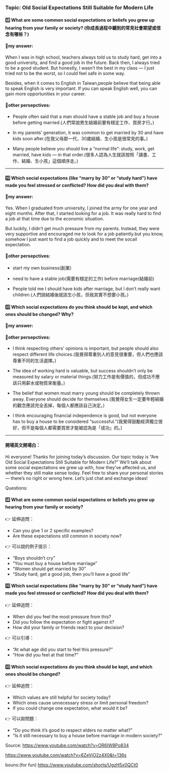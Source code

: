 

### Topic: Old Social Expectations Still Suitable for Modern Life


#### 1️⃣ What are some common social expectations or beliefs you grew up hearing from your family or society? (你成長過程中聽到的常見社會期望或信念有哪些？)

#### 🌸my answer:
When I was in high school, teachers always told us to study hard, get into a good university, and find a good job in the future. Back then, I always tried to be a good student. But honestly, I wasn’t the best in my class — I just tried not to be the worst, so I could feel safe in some way.

Besides, when it comes to English in Taiwan,people believe that being able to speak English is very important. If you can speak English well, you can gain more opportunities in your career.




#### 🌸other persepctives:
  - People often said that a man should have a stable job and buy a house before getting married.(人們常說男生結婚前要有穩定工作、買房才行。)

  - In my parents’ generation, it was common to get married by 30 and have kids soon after.(在我父母那一代，30歲結婚、生小孩是很常見的事。)

  - Many people believe you should live a “normal life”: study, work, get married, have kids — in that order.(很多人認為人生就該按照「讀書、工作、結婚、生小孩」這個順序走。)

---

#### 2️⃣ Which social expectations (like “marry by 30” or “study hard”) have made you feel stressed or conflicted? How did you deal with them?


#### 🌸my answer:
Yes. When I graduated from university, I joined the army for one year and eight months. After that, I started looking for a job. It was really hard to find a job at that time due to the economic situation.

But luckily, I didn’t get much pressure from my parents. Instead, they were very supportive and encouraged me to look for a job patiently.but you know, somehow I just want to find a job quickly and to meet the socail expectation.


#### 🌸other persepctives:
   - start my own business(創業) 

   - need to have a stable job(需要有穩定的工作) before marriage(結婚前)

   - People told me I should have kids after marriage, but I don’t really want children.(人們說結婚後就該生小孩，但我其實不想要小孩。)


 

#### 3️⃣ Which social expectations do you think should be kept, and which ones should be changed? Why?


#### 🌸my answer:




#### 🌸other persepctives:
   - I think respecting others’ opinions is important, but people should also respect different life choices.(我覺得尊重別人的意見很重要，但人們也應該尊重不同的生活選擇。)

   - The idea of working hard is valuable, but success shouldn’t only be measured by salary or material things.(努力工作是有價值的，但成功不應該只用薪水或物質來衡量。) 

   - The belief that women must marry young should be completely thrown away. Everyone should decide for themselves.(我覺得女生一定要年輕結婚的觀念應該完全丟掉，每個人都應該自己決定。)

   - I think encouraging financial independence is good, but not everyone has to buy a house to be considered “successful.”(我覺得鼓勵經濟獨立很好，但不是每個人都需要買房才能被認為是「成功」的。)

-------------------------------------------------------------------------------------------

#### 開場英文開場白：
Hi everyone! Thanks for joining today’s discussion.
Our topic today is “Are Old Social Expectations Still Suitable for Modern Life?”
We’ll talk about some social expectations we grew up with, how they’ve affected us, and whether they still make sense today.
Feel free to share your personal stories — there’s no right or wrong here. Let’s just chat and exchange ideas!

Questions:
#### 1️⃣ What are some common social expectations or beliefs you grew up hearing from your family or society?

👉 延伸追問：
- Can you give 1 or 2 specific examples?
- Are these expectations still common in society now?

👉 可以說的例子提示：
- “Boys shouldn’t cry”
- “You must buy a house before marriage”
- “Women should get married by 30”
- “Study hard, get a good job, then you’ll have a good life”

#### 2️⃣ Which social expectations (like “marry by 30” or “study hard”) have made you feel stressed or conflicted? How did you deal with them?

👉 延伸追問：
- When did you feel the most pressure from this?
- Did you follow the expectation or fight against it?
- How did your family or friends react to your decision?

👉 可以引導：
- “At what age did you start to feel this pressure?”
- “How did you feel at that time?”

#### 3️⃣ Which social expectations do you think should be kept, and which ones should be changed?

👉 延伸追問：
- Which values are still helpful for society today?
- Which ones cause unnecessary stress or limit personal freedom?
- If you could change one expectation, what would it be?

👉 可以拋問題：
- “Do you think it’s good to respect elders no matter what?”
- “Is it still necessary to buy a house before marriage in modern society?”


Source:
https://www.youtube.com/watch?v=OR6lW8Po834

https://www.youtube.com/watch?v=6ZeVjO2z4X0&t=136s



bouns:(for fun)
https://www.youtube.com/shorts/UgzH5x0QCt0





